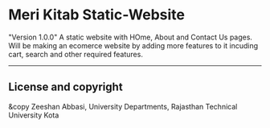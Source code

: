 # Meri Kitab Static-Website
"Version 1.0.0"
A static website with HOme, About and Contact Us pages.
Will be making an ecomerce website by adding more features to it incuding cart, search and other required features.

---
## License and copyright

&copy Zeeshan Abbasi, University Departments, Rajasthan Technical University Kota
